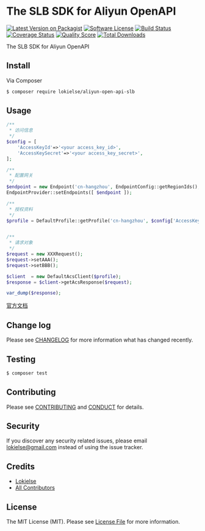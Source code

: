 The SLB SDK for Aliyun OpenAPI
==============================

[![Latest Version on Packagist][ico-version]][link-packagist]
[![Software License][ico-license]](LICENSE.md)
[![Build Status][ico-travis]][link-travis]
[![Coverage Status][ico-scrutinizer]][link-scrutinizer]
[![Quality Score][ico-code-quality]][link-code-quality]
[![Total Downloads][ico-downloads]][link-downloads]


The SLB SDK for Aliyun OpenAPI

## Install

Via Composer

``` bash
$ composer require lokielse/aliyun-open-api-slb
```


## Usage

```php
/**
 * 访问信息
 */
$config = [
	'AccessKeyId'=>'<your access_key_id>',
	'AccessKeySecret'=>'<your access_key_secret>',
];

/**
 * 配置网关
 */
$endpoint = new Endpoint('cn-hangzhou', EndpointConfig::getRegionIds(), EndpointConfig::getProductDomains());
EndpointProvider::setEndpoints([ $endpoint ]);

/**
 * 授权资料
 */
$profile = DefaultProfile::getProfile('cn-hangzhou', $config['AccessKeyId'], $config['AccessKeySecret']);


/**
 * 请求对象
 */
$request = new XXXRequest();
$request->setAAA();
$request->setBBB();

$client  = new DefaultAcsClient($profile);
$response = $client->getAcsResponse($request);

var_dump($response);
```
[官方文档](https://help.aliyun.com/document_detail/slb/api-reference/api-overview.html)


## Change log

Please see [CHANGELOG](CHANGELOG.md) for more information what has changed recently.

## Testing

``` bash
$ composer test
```

## Contributing

Please see [CONTRIBUTING](CONTRIBUTING.md) and [CONDUCT](CONDUCT.md) for details.

## Security

If you discover any security related issues, please email lokielse@gmail.com instead of using the issue tracker.

## Credits

- [Lokielse][link-author]
- [All Contributors][link-contributors]

## License

The MIT License (MIT). Please see [License File](LICENSE.md) for more information.

[ico-version]: https://img.shields.io/packagist/v/lokielse/aliyun-open-api-slb.svg?style=flat-square
[ico-license]: https://img.shields.io/badge/license-MIT-brightgreen.svg?style=flat-square
[ico-travis]: https://img.shields.io/travis/lokielse/aliyun-open-api-slb/master.svg?style=flat-square
[ico-scrutinizer]: https://img.shields.io/scrutinizer/coverage/g/lokielse/aliyun-open-api-slb.svg?style=flat-square
[ico-code-quality]: https://img.shields.io/scrutinizer/g/lokielse/aliyun-open-api-slb.svg?style=flat-square
[ico-downloads]: https://img.shields.io/packagist/dt/lokielse/aliyun-open-api-slb.svg?style=flat-square

[link-packagist]: https://packagist.org/packages/lokielse/aliyun-open-api-slb
[link-travis]: https://travis-ci.org/lokielse/aliyun-open-api-slb
[link-scrutinizer]: https://scrutinizer-ci.com/g/lokielse/aliyun-open-api-slb/code-structure
[link-code-quality]: https://scrutinizer-ci.com/g/lokielse/aliyun-open-api-slb
[link-downloads]: https://packagist.org/packages/lokielse/aliyun-open-api-slb
[link-author]: https://github.com/lokielse
[link-contributors]: ../../contributors